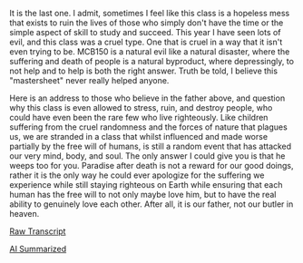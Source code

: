 It is the last one. I admit, sometimes I feel like this class is a hopeless mess that exists to ruin the lives of those who simply don't have the time or the simple aspect of skill to study and succeed. This year I have seen lots of evil, and this class was a cruel type. One that is cruel in a way that it isn't even trying to be. MCB150 is a natural evil like a natural disaster, where the suffering and death of people is a natural byproduct, where depressingly, to not help and to help is both the right answer. Truth be told, I believe this "mastersheet" never really helped anyone. 

Here is an address to those who believe in the father above, and question why this class is even allowed to stress, ruin, and destroy people, who could have even been the rare few who live righteously. Like children suffering from the cruel randomness and the forces of nature that plagues us, we are stranded in a class that whilst influenced and made worse partially by the free will of humans, is still a random event that has attacked our very mind, body, and soul. The only answer I could give you is that he weeps too for you. Paradise after death is not a reward for our good doings, rather it is the only way he could ever apologize for the suffering we experience while still staying righteous on Earth while ensuring that each human has the free will to not only maybe love him, but to have the real ability to genuinely love each other. After all, it is our father, not our butler in heaven. 

[Raw Transcript]()

[AI Summarized]()
